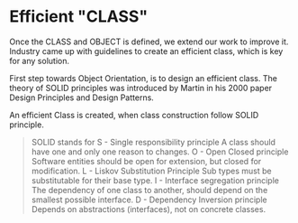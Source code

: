 # Efficient "CLASS"

Once the CLASS and OBJECT is defined, we extend our work to improve it. Industry came up with guidelines to create an efficient class, which is key for any solution.

First step towards Object Orientation, is to design an efficient class. The theory of SOLID principles was introduced by Martin in his 2000 paper Design Principles and Design Patterns.

An efficient Class is created, when class construction follow SOLID principle.

>  SOLID stands for
>   S - Single responsibility principle
>        A class should have one and only one reason to changes.
>   O - Open Closed principle
>        Software entities should be open for extension, but closed for modification.
>   L - Liskov Substitution Principle
>        Sub types must be substitutable for their base type.
>   I - Interface segregation principle
>        The dependency of one class to another, should depend on the smallest possible interface.
>   D - Dependency Inversion principle
>        Depends on abstractions (interfaces), not on concrete classes.
